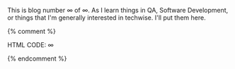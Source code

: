This is blog number &#8734; of &#8734;. As I learn things in QA, Software Development, or things that I'm generally interested in techwise. I'll put them here.

{% comment %}

HTML CODE: &#8734; 

{% endcomment %}
